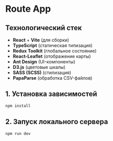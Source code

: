 # Route App

## Технологический стек

- **React** + **Vite** (для сборки)
- **TypeScript** (статическая типизация)
- **Redux Toolkit** (глобальное состояние)
- **React-Leaflet** (отображение карты)
- **Ant Design** (UI-компоненты)
- **D3.js** (цветовые шкалы)
- **SASS (SCSS)** (стилизация)
- **PapaParse** (обработка CSV-файлов)

## 1. Установка зависимостей

```sh
npm install
```

## 2. Запуск локального сервера

```sh
npm run dev
```
